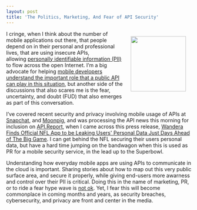 ```yaml
---
layout: post
title: 'The Politics, Marketing, And Fear of API Security'
---
```

<p><img style="padding: 15px;" src="https://s3.amazonaws.com/kinlane-productions/bw-icons/bw-mobile-security.png" alt="" width="150" align="right" /></p>
<p>I cringe, when I think about the number of mobile applications out there, that people depend on in their personal and professional lives, that are using insecure APIs, allowing&nbsp;<a href="http://en.wikipedia.org/wiki/Personally_identifiable_information">personally identifiable information (PII)</a> to flow across the open Internet. I&rsquo;m a big advocate for helping <a href="http://apievangelist.com/2014/10/27/if-you-have-a-publicly-available-mobile-app-you-have-a-public-api/">mobile developers understand the important role that a public API can play in this situation</a>, but another side of the discussions that also scares me is the fear, uncertainty, and doubt (FUD) that also emerges as part of this conversation.</p>
<p>I&rsquo;ve covered recent security and privacy involving mobile usage of APIs at <a href="http://101.apievangelist.com/2014/01/08/are-your-api-security-practices-in-better-shape-than-the-snapchat-api/">Snapchat</a>, and <a href="http://apievangelist.com/2015/01/06/another-high-profile-mobile-to-api-security-breach-this-one-at-moonpig-greeting-cards/">Moonpig</a>, and was processing the API news this morning for inclusion on <a href="http://api.report">API.Report</a>, when I came across this press release, <a href="http://api.report/2015/01/27/wandera-finds-official-nfl-app-to-be-leaking-users-personal-data-just-days-ahead-of-the-big-game/">Wandera Finds Official NFL App to be Leaking Users' Personal Data Just Days Ahead of The Big Game</a>. I can get behind the NFL securing their users personal data, but have a hard time jumping on the bandwagon when this is used as PR for a mobile security service, in the lead up to the Superbowl.</p>
<p>Understanding how everyday mobile apps are using APIs to communicate in the cloud is important. Sharing stories about how to map out this very public surface area, and secure it properly, while giving end-users more awarness and control over their PII is critical. Doing this in the name of marketing, PR, or to ride a fear hype wave is <span style="text-decoration: underline;">not ok</span>. Yet, I fear this will become commonplace in coming months and years, as security breaches, cybersecurity, and privacy are front and center in the media.</p>